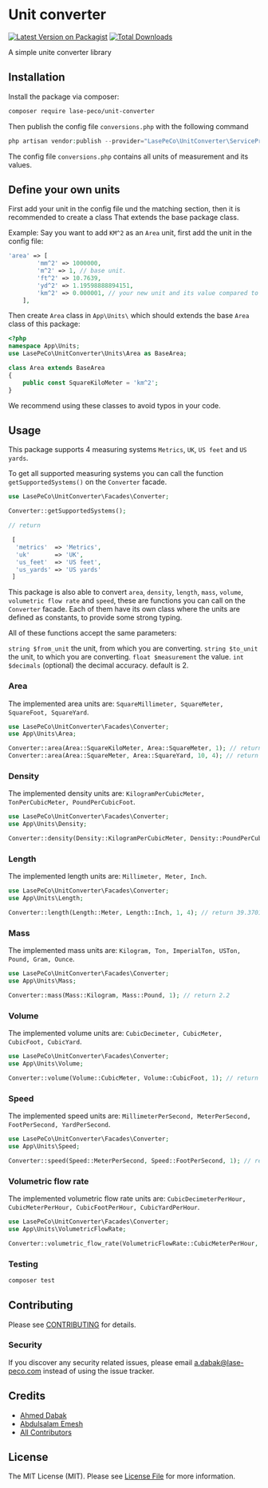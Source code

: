 # Unit converter

[![Latest Version on Packagist](https://img.shields.io/packagist/v/lase-peco/unit-converter.svg?style=flat-square)](https://packagist.org/packages/lase-peco/unit-converter)
[![Total Downloads](https://img.shields.io/packagist/dt/lase-peco/unit-converter.svg?style=flat-square)](https://packagist.org/packages/lase-peco/unit-converter)

A simple unite converter library

## Installation
Install the package via composer:
```bash
composer require lase-peco/unit-converter
```
Then publish the config file `conversions.php` with the following command
``` php 
php artisan vendor:publish --provider="LasePeCo\UnitConverter\ServiceProvider"
```
The config file `conversions.php` contains all units of measurement and its values.

## Define your own units

First add your unit in the config file und the matching section, then it is recommended to create a class That extends the base package class.

Example:
Say you want to add `KM^2` as an `Area` unit, first add the unit in the config file:
``` php 
'area' => [
        'mm^2' => 1000000,
        'm^2' => 1, // base unit.
        'ft^2' => 10.7639,
        'yd^2' => 1.19598888894151,
        'km^2' => 0.000001, // your new unit and its value compared to the base unit.
    ],
```

Then create `Area` class in `App\Units\` which should extends the base `Area` class of this package:
``` php
<?php
namespace App\Units;
use LasePeCo\UnitConverter\Units\Area as BaseArea;

class Area extends BaseArea
{
    public const SquareKiloMeter = 'km^2';
}
```
We recommend using these classes to avoid typos in your code.

## Usage

This package supports 4 measuring systems `Metrics`, `UK`, `US feet` and `US yards`.

To get all supported measuring systems you can call the function `getSupportedSystems()` on the `Converter` facade.

``` php
use LasePeCo\UnitConverter\Facades\Converter;

Converter::getSupportedSystems(); 

// return

 [
  'metrics'  => 'Metrics',
  'uk'       => 'UK',
  'us_feet'  => 'US feet',
  'us_yards' => 'US yards'
 ]
```

This package is also able to convert `area`, `density`, `length`, `mass`, `volume`, `volumetric flow rate` and `speed`, these are functions you can call on the `Converter` facade. Each of them have its own class where the units are defined as constants, to provide some strong typing.

All of these functions accept the same parameters:

`string $from_unit` the unit, from which you are converting.
`string $to_unit` the unit, to which you are converting.
`float $measurement` the value.
`int $decimals` (optional) the decimal accuracy. default is 2.

### Area 
The implemented area units are: `SquareMillimeter, SquareMeter, SquareFoot, SquareYard`.

``` php
use LasePeCo\UnitConverter\Facades\Converter;
use App\Units\Area;

Converter::area(Area::SquareKiloMeter, Area::SquareMeter, 1); // return 1000000
Converter::area(Area::SquareMeter, Area::SquareYard, 10, 4); // return 11.9599
```


### Density
The implemented density units are: `KilogramPerCubicMeter, TonPerCubicMeter, PoundPerCubicFoot`.

``` php
use LasePeCo\UnitConverter\Facades\Converter;
use App\Units\Density;

Converter::density(Density::KilogramPerCubicMeter, Density::PoundPerCubicFoot, 1, 6); // return 0.062428
```

### Length
The implemented length units are: `Millimeter, Meter, Inch`.

``` php
use LasePeCo\UnitConverter\Facades\Converter;
use App\Units\Length;

Converter::length(Length::Meter, Length::Inch, 1, 4); // return 39.3701
```

### Mass
The implemented mass units are: `Kilogram, Ton, ImperialTon, USTon, Pound, Gram, Ounce`.

``` php
use LasePeCo\UnitConverter\Facades\Converter;
use App\Units\Mass;

Converter::mass(Mass::Kilogram, Mass::Pound, 1); // return 2.2
```

### Volume
The implemented volume units are: `CubicDecimeter, CubicMeter, CubicFoot, CubicYard`.

``` php
use LasePeCo\UnitConverter\Facades\Converter;
use App\Units\Volume;

Converter::volume(Volume::CubicMeter, Volume::CubicFoot, 1); // return 35.31
```

### Speed

The implemented speed units are: `MillimeterPerSecond, MeterPerSecond, FootPerSecond, YardPerSecond`.

``` php
use LasePeCo\UnitConverter\Facades\Converter;
use App\Units\Speed;

Converter::speed(Speed::MeterPerSecond, Speed::FootPerSecond, 1); // return 3.28
```

### Volumetric flow rate

The implemented volumetric flow rate units are: `CubicDecimeterPerHour, CubicMeterPerHour, CubicFootPerHour, CubicYardPerHour`.

``` php
use LasePeCo\UnitConverter\Facades\Converter;
use App\Units\VolumetricFlowRate;

Converter::volumetric_flow_rate(VolumetricFlowRate::CubicMeterPerHour, VolumetricFlowRate::CubicDecimeterPerHour, 1)); // return 1000
```

### Testing

``` bash
composer test
```

## Contributing

Please see [CONTRIBUTING](CONTRIBUTING.md) for details.

### Security

If you discover any security related issues, please email a.dabak@lase-peco.com instead of using the issue tracker.

## Credits

- [Ahmed Dabak](https://github.com/lase-peco)
- [Abdulsalam Emesh](https://github.com/lase-peco)
- [All Contributors](CONTRIBUTING.md)

## License

The MIT License (MIT). Please see [License File](LICENSE.md) for more information.
